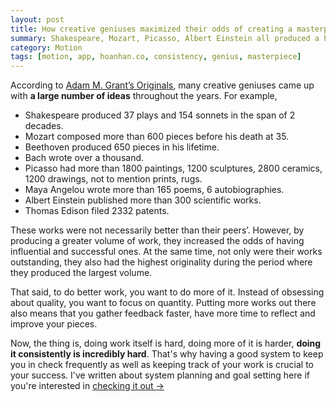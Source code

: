 ```yaml
---
layout: post
title: How creative geniuses maximized their odds of creating a masterpiece
summary: Shakespeare, Mozart, Picasso, Albert Einstein all produced a huge volume of work throughout the years.
category: Motion
tags: [motion, app, hoanhan.co, consistency, genius, masterpiece]
---
```


According to [Adam M. Grant’s Originals](https://www.goodreads.com/book/show/25614523-originals?ac=1&from_search=true&qid=hmhJm1ODZL&rank=3),
many creative geniuses came up with **a large number of ideas** throughout the years. For example,
- Shakespeare produced 37 plays and 154 sonnets in the span of 2 decades.
- Mozart composed more than 600 pieces before his death at 35.
- Beethoven produced 650 pieces in his lifetime.
- Bach wrote over a thousand.
- Picasso had more than 1800 paintings, 1200 sculptures, 2800 ceramics, 1200 drawings, not to mention prints, rugs.
- Maya Angelou wrote more than 165 poems, 6 autobiographies.
- Albert Einstein published more than 300 scientific works.
- Thomas Edison filed 2332 patents.

These works were not necessarily better than their peers’. However, by producing a greater
volume of work, they increased the odds of having influential and successful ones. At the
same time, not only were their works outstanding, they also had the highest originality during
the period where they produced the largest volume.

That said, to do better work, you want to do more of it. Instead of obsessing about quality,
you want to focus on quantity. Putting more works out there also means that you gather feedback
faster, have more time to reflect and improve your pieces.

Now, the thing is, doing work itself is hard, doing more of it is harder, **doing it consistently
is incredibly hard**. That's why having a good system to keep you in check frequently as well as keeping track
of your work is crucial to your success. I've written about system planning and goal setting here if you're
interested in [checking it out →](/motion)
